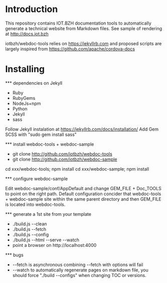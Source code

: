 Introduction
============

This repository contains IOT.BZH documentation tools to automatically generate a technical website from Markdown files.
See sample of rendering at http://docs.iot.bzh

iotbzh/webdoc-tools relies on https://jekyllrb.com and proposed scripts are largely inspired from https://github.com/apache/cordova-docs

Installing
==========

*** dependencies on Jekyll
* Ruby
* RubyGems
* NodeJs+npm
* Python
* Jekyll
* sass

Follow Jekyll instalation at https://jekyllrb.com/docs/installation/
Add Gem SCSS with "sudo gem install sass"

*** install webdoc-tools + webdoc-sample

* git clone http://github.com/iotbzh/webdoc-tools
* git clone http://github.com/iotbzh/webdoc-sample

cd xxx/webdoc-tools;  npm install
cd xxx/webdoc-sample; npm install

*** configure webdoc-sample

Edit webdoc-sample/conf/AppDefault and change GEM_FILE + Doc_TOOLS to point on the right path.
Default configuration concider that webdoc-tools + webdoc-sample site within the same parent directory and then GEM_FILE is located into webdoc-tools.

*** generate a 1st site from your template

* ./build.js --clean
* ./build.js --fetch
* ./build.js --config
* ./build.js --html --serve --watch
* point a browser on http://localhost:4000

*** bugs

* --fetch is asynchronous combining --fetch with options will fail
* --watch to automatically regenerate pages on markdown file, you should force "./build --configs" when changing TOC or versions.